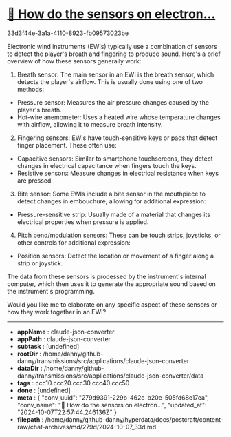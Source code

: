 # [💬 How do the sensors on electron...](https://claude.ai/chat/279d9391-229b-462e-b20e-505fd68e17ea)

33d3f44e-3a1a-4110-8923-fb09573023be

 Electronic wind instruments (EWIs) typically use a combination of sensors to detect the player's breath and fingering to produce sound. Here's a brief overview of how these sensors generally work:

1. Breath sensor:
The main sensor in an EWI is the breath sensor, which detects the player's airflow. This is usually done using one of two methods:

- Pressure sensor: Measures the air pressure changes caused by the player's breath.
- Hot-wire anemometer: Uses a heated wire whose temperature changes with airflow, allowing it to measure breath intensity.

2. Fingering sensors:
EWIs have touch-sensitive keys or pads that detect finger placement. These often use:

- Capacitive sensors: Similar to smartphone touchscreens, they detect changes in electrical capacitance when fingers touch the keys.
- Resistive sensors: Measure changes in electrical resistance when keys are pressed.

3. Bite sensor:
Some EWIs include a bite sensor in the mouthpiece to detect changes in embouchure, allowing for additional expression:

- Pressure-sensitive strip: Usually made of a material that changes its electrical properties when pressure is applied.

4. Pitch bend/modulation sensors:
These can be touch strips, joysticks, or other controls for additional expression:

- Position sensors: Detect the location or movement of a finger along a strip or joystick.

The data from these sensors is processed by the instrument's internal computer, which then uses it to generate the appropriate sound based on the instrument's programming.

Would you like me to elaborate on any specific aspect of these sensors or how they work together in an EWI?

---

* **appName** : claude-json-converter
* **appPath** : claude-json-converter
* **subtask** : [undefined]
* **rootDir** : /home/danny/github-danny/transmissions/src/applications/claude-json-converter
* **dataDir** : /home/danny/github-danny/transmissions/src/applications/claude-json-converter/data
* **tags** : ccc10.ccc20.ccc30.ccc40.ccc50
* **done** : [undefined]
* **meta** : {
  "conv_uuid": "279d9391-229b-462e-b20e-505fd68e17ea",
  "conv_name": "💬 How do the sensors on electron...",
  "updated_at": "2024-10-07T22:57:44.246136Z"
}
* **filepath** : /home/danny/github-danny/hyperdata/docs/postcraft/content-raw/chat-archives/md/279d/2024-10-07_33d.md